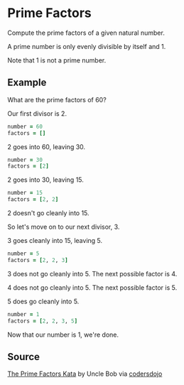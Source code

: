 # Prime Factors

Compute the prime factors of a given natural number.

A prime number is only evenly divisible by itself and 1.

Note that 1 is not a prime number.

## Example

What are the prime factors of 60?

Our first divisor is 2.

```ruby
number = 60
factors = []
```

2 goes into 60, leaving 30.

```ruby
number = 30
factors = [2]
```

2 goes into 30, leaving 15.

```ruby
number = 15
factors = [2, 2]
```

2 doesn't go cleanly into 15.

So let's move on to our next divisor, 3.

3 goes cleanly into 15, leaving 5.

```ruby
number = 5
factors = [2, 2, 3]
```

3 does not go cleanly into 5. The next possible factor is 4.

4 does not go cleanly into 5. The next possible factor is 5.

5 does go cleanly into 5.

```ruby
number = 1
factors = [2, 2, 3, 5]
```

Now that our number is 1, we're done.

## Source
[The Prime Factors Kata](http://butunclebob.com/ArticleS.UncleBob.ThePrimeFactorsKata) by Uncle Bob via [codersdojo](http://content.codersdojo.org/code-kata-catalogue/prime-factors/)


